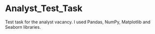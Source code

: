 # Analyst_Test_Task
Test task for the analyst vacancy. I used Pandas, NumPy, Matplotlib and Seaborn libraries.  
